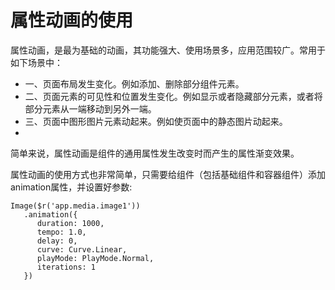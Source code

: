 # 属性动画的使用
属性动画，是最为基础的动画，其功能强大、使用场景多，应用范围较广。常用于如下场景中：
- 一、页面布局发生变化。例如添加、删除部分组件元素。
- 二、页面元素的可见性和位置发生变化。例如显示或者隐藏部分元素，或者将部分元素从一端移动到另外一端。
- 三、页面中图形图片元素动起来。例如使页面中的静态图片动起来。
- 
简单来说，属性动画是组件的通用属性发生改变时而产生的属性渐变效果。


属性动画的使用方式也非常简单，只需要给组件（包括基础组件和容器组件）添加animation属性，并设置好参数:
```
Image($r('app.media.image1'))   
   .animation({   
      duration: 1000,    
      tempo: 1.0,    
      delay: 0,    
      curve: Curve.Linear,    
      playMode: PlayMode.Normal,    
      iterations: 1  
   })
```